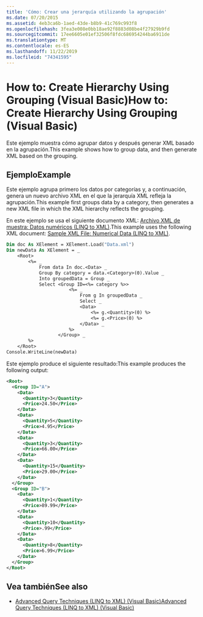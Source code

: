 ```yaml
---
title: 'Cómo: Crear una jerarquía utilizando la agrupación'
ms.date: 07/20/2015
ms.assetid: 4eb3ca6b-1aed-43de-b8b9-41c769c993f8
ms.openlocfilehash: 3fea3e008e0bb18ae92f8883d08be4f27929b9fd
ms.sourcegitcommit: 17ee6605e01ef32506f8fdc686954244ba6911de
ms.translationtype: MT
ms.contentlocale: es-ES
ms.lasthandoff: 11/22/2019
ms.locfileid: "74341595"
---
```

# <a name="how-to-create-hierarchy-using-grouping-visual-basic"></a><span data-ttu-id="19800-102">How to: Create Hierarchy Using Grouping (Visual Basic)</span><span class="sxs-lookup"><span data-stu-id="19800-102">How to: Create Hierarchy Using Grouping (Visual Basic)</span></span>
<span data-ttu-id="19800-103">Este ejemplo muestra cómo agrupar datos y después generar XML basado en la agrupación.</span><span class="sxs-lookup"><span data-stu-id="19800-103">This example shows how to group data, and then generate XML based on the grouping.</span></span>  
  
## <a name="example"></a><span data-ttu-id="19800-104">Ejemplo</span><span class="sxs-lookup"><span data-stu-id="19800-104">Example</span></span>  
 <span data-ttu-id="19800-105">Este ejemplo agrupa primero los datos por categorías y, a continuación, genera un nuevo archivo XML en el que la jerarquía XML refleja la agrupación.</span><span class="sxs-lookup"><span data-stu-id="19800-105">This example first groups data by a category, then generates a new XML file in which the XML hierarchy reflects the grouping.</span></span>  
  
 <span data-ttu-id="19800-106">En este ejemplo se usa el siguiente documento XML: [Archivo XML de muestra: Datos numéricos (LINQ to XML)](../../../../visual-basic/programming-guide/concepts/linq/sample-xml-file-numerical-data-linq-to-xml.md).</span><span class="sxs-lookup"><span data-stu-id="19800-106">This example uses the following XML document: [Sample XML File: Numerical Data (LINQ to XML)](../../../../visual-basic/programming-guide/concepts/linq/sample-xml-file-numerical-data-linq-to-xml.md).</span></span>  
  
```vb  
Dim doc As XElement = XElement.Load("Data.xml")  
Dim newData As XElement = _  
    <Root>  
        <%= _  
            From data In doc.<Data> _  
            Group By category = data.<Category>(0).Value _  
            Into groupedData = Group _  
            Select <Group ID=<%= category %>>  
                       <%= _  
                           From g In groupedData _  
                           Select _  
                           <Data>  
                               <%= g.<Quantity>(0) %>  
                               <%= g.<Price>(0) %>  
                           </Data> _  
                       %>  
                   </Group> _  
        %>  
    </Root>  
Console.WriteLine(newData)  
```  
  
 <span data-ttu-id="19800-107">Este ejemplo produce el siguiente resultado:</span><span class="sxs-lookup"><span data-stu-id="19800-107">This example produces the following output:</span></span>  
  
```xml  
<Root>  
  <Group ID="A">  
    <Data>  
      <Quantity>3</Quantity>  
      <Price>24.50</Price>  
    </Data>  
    <Data>  
      <Quantity>5</Quantity>  
      <Price>4.95</Price>  
    </Data>  
    <Data>  
      <Quantity>3</Quantity>  
      <Price>66.00</Price>  
    </Data>  
    <Data>  
      <Quantity>15</Quantity>  
      <Price>29.00</Price>  
    </Data>  
  </Group>  
  <Group ID="B">  
    <Data>  
      <Quantity>1</Quantity>  
      <Price>89.99</Price>  
    </Data>  
    <Data>  
      <Quantity>10</Quantity>  
      <Price>.99</Price>  
    </Data>  
    <Data>  
      <Quantity>8</Quantity>  
      <Price>6.99</Price>  
    </Data>  
  </Group>  
</Root>  
```  
  
## <a name="see-also"></a><span data-ttu-id="19800-108">Vea también</span><span class="sxs-lookup"><span data-stu-id="19800-108">See also</span></span>

- [<span data-ttu-id="19800-109">Advanced Query Techniques (LINQ to XML) (Visual Basic)</span><span class="sxs-lookup"><span data-stu-id="19800-109">Advanced Query Techniques (LINQ to XML) (Visual Basic)</span></span>](../../../../visual-basic/programming-guide/concepts/linq/advanced-query-techniques-linq-to-xml.md)
